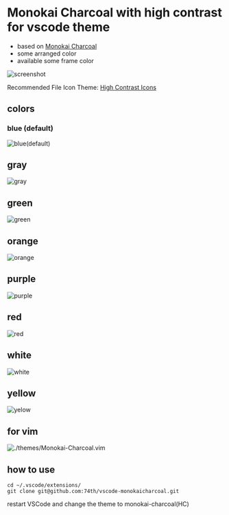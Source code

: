 # Monokai Charcoal with high contrast for vscode theme

- based on [Monokai Charcoal](https://colorsublime.github.io/themes/Monokai%20Charcoal/)
- some arranged color
- available some frame color

![screenshot](./screenshot.png)

Recommended File Icon Theme: [High Contrast Icons](https://marketplace.visualstudio.com/items?itemName=74th.high-contrast-icons)

## colors

### blue (default)

![blue(default)](screenshot-blue.png)

## gray

![gray](screenshot-gray.png)

## green

![green](screenshot-green.png)

## orange

![orange](screenshot-orange.png)

## purple

![purple](screenshot-purple.png)

## red

![red](screenshot-red.png)

## white

![white](screenshot-white.png)

## yellow

![yelow](screenshot-yellow.png)

## for vim

![./themes/Monokai-Charcoal.vim](./themes/Monokai-Charcoal.vim)

## how to use

```
cd ~/.vscode/extensions/
git clone git@github.com:74th/vscode-monokaicharcoal.git
```

restart VSCode and change the theme to monokai-charcoal(HC)
